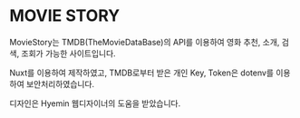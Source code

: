 # MOVIE STORY

MovieStory는 TMDB(TheMovieDataBase)의 API를 이용하여 영화 추천, 소개, 검색, 조회가 가능한 사이트입니다.

Nuxt를 이용하여 제작하였고, TMDB로부터 받은 개인 Key, Token은 dotenv를 이용하여 보안처리하였습니다.

디자인은 Hyemin 웹디자이너의 도움을 받았습니다.